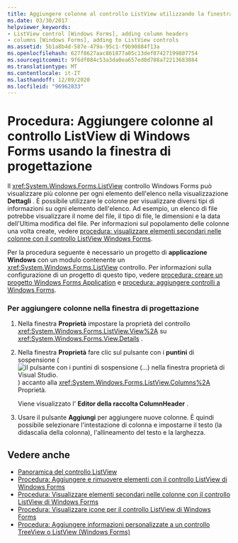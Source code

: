 ```yaml
---
title: Aggiungere colonne al controllo ListView utilizzando la finestra di progettazione
ms.date: 03/30/2017
helpviewer_keywords:
- ListView control [Windows Forms], adding column headers
- columns [Windows Forms], adding to ListView controls
ms.assetid: 5b1a8b4d-587e-479a-95c1-f9b90884f13a
ms.openlocfilehash: 627f8627aac861877a05c13def07427199807754
ms.sourcegitcommit: 9f6df084c53a3da0ea657ed0d708a72213683084
ms.translationtype: MT
ms.contentlocale: it-IT
ms.lasthandoff: 12/09/2020
ms.locfileid: "96962833"
---
```

# <a name="how-to-add-columns-to-the-windows-forms-listview-control-using-the-designer"></a>Procedura: Aggiungere colonne al controllo ListView di Windows Forms usando la finestra di progettazione

Il <xref:System.Windows.Forms.ListView> controllo Windows Forms può visualizzare più colonne per ogni elemento dell'elenco nella visualizzazione **Dettagli** . È possibile utilizzare le colonne per visualizzare diversi tipi di informazioni su ogni elemento dell'elenco. Ad esempio, un elenco di file potrebbe visualizzare il nome del file, il tipo di file, le dimensioni e la data dell'Ultima modifica del file. Per informazioni sul popolamento delle colonne una volta create, vedere [procedura: visualizzare elementi secondari nelle colonne con il controllo ListView Windows Forms](how-to-display-subitems-in-columns-with-the-windows-forms-listview-control.md).

Per la procedura seguente è necessario un progetto di **applicazione Windows** con un modulo contenente un <xref:System.Windows.Forms.ListView> controllo. Per informazioni sulla configurazione di un progetto di questo tipo, vedere [procedura: creare un progetto Windows Forms Application](/visualstudio/ide/step-1-create-a-windows-forms-application-project) e [procedura: aggiungere controlli a Windows Forms](how-to-add-controls-to-windows-forms.md).

### <a name="to-add-columns-in-the-designer"></a>Per aggiungere colonne nella finestra di progettazione

1. Nella finestra **Proprietà** impostare la proprietà del controllo <xref:System.Windows.Forms.ListView.View%2A> su <xref:System.Windows.Forms.View.Details> .

2. Nella finestra **Proprietà** fare clic sul pulsante con i **puntini** di sospensione ( ![ il pulsante con i puntini di sospensione (...) nella finestra proprietà di Visual Studio. ](./media/visual-studio-ellipsis-button.png) ) accanto alla <xref:System.Windows.Forms.ListView.Columns%2A> Proprietà.

     Viene visualizzato l' **Editor della raccolta ColumnHeader** .

3. Usare il pulsante **Aggiungi** per aggiungere nuove colonne. È quindi possibile selezionare l'intestazione di colonna e impostarne il testo (la didascalia della colonna), l'allineamento del testo e la larghezza.

## <a name="see-also"></a>Vedere anche

- [Panoramica del controllo ListView](listview-control-overview-windows-forms.md)
- [Procedura: Aggiungere e rimuovere elementi con il controllo ListView di Windows Forms](how-to-add-and-remove-items-with-the-windows-forms-listview-control.md)
- [Procedura: Visualizzare elementi secondari nelle colonne con il controllo ListView di Windows Forms](how-to-display-subitems-in-columns-with-the-windows-forms-listview-control.md)
- [Procedura: Visualizzare icone per il controllo ListView di Windows Forms](how-to-display-icons-for-the-windows-forms-listview-control.md)
- [Procedura: Aggiungere informazioni personalizzate a un controllo TreeView o ListView (Windows Forms)](add-custom-information-to-a-treeview-or-listview-control-wf.md)
